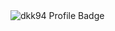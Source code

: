 <img src="https://github-readme-stats.vercel.app/api?username=dkk94&show_icons=true&theme=dark&locale=en" alt="dkk94 Profile Badge" />

<!--
**dkk94/dkk94** is a ✨ _special_ ✨ repository because its `README.md` (this file) appears on your GitHub profile.

Here are some ideas to get you started:

- 🔭 I’m currently working on ...
- 🌱 I’m currently learning ...
- 👯 I’m looking to collaborate on ...
- 🤔 I’m looking for help with ...
- 💬 Ask me about ...
- 📫 How to reach me: ...
- 😄 Pronouns: ...
- ⚡ Fun fact: ...
-->
